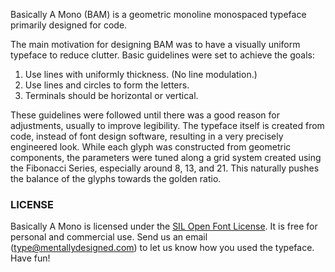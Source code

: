 Basically A Mono (BAM) is a geometric monoline monospaced typeface primarily designed for code.
<!-- Motivation -->The main motivation for designing BAM was to have a visually uniform typeface to reduce clutter. Basic guidelines were set to achieve the goals:

1) Use lines with uniformly thickness. (No line modulation.)
2) Use lines and circles to form the letters.
3) Terminals should be horizontal or vertical.

These guidelines were followed until there was a good reason for adjustments, usually to improve legibility.
The typeface itself is created from code, instead of font design software, resulting in a very precisely engineered look. While each glyph was constructed from geometric components, the parameters were tuned along a grid system created using the Fibonacci Series, especially around 8, 13, and 21. This naturally pushes the balance of the glyphs towards the golden ratio.

### LICENSE
Basically A Mono is licensed under the [SIL Open Font License][1]. It is free for personal and commercial use. Send us an email (type@mentallydesigned.com) to let us know how you used the typeface. Have fun!

<!-- References -->
[1]: downloads/License.txt

